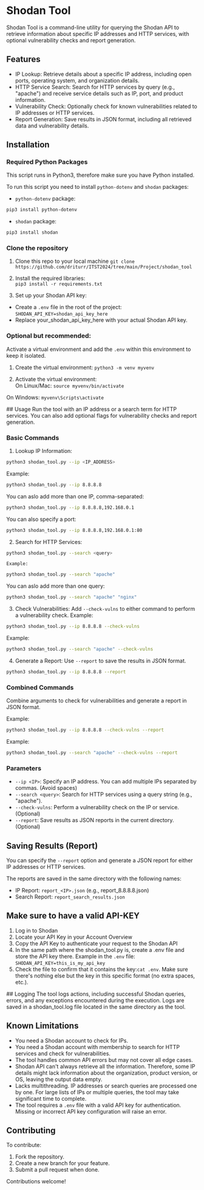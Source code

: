 # Shodan Tool
Shodan Tool is a command-line utility for querying the Shodan API to retrieve information about specific IP addresses and HTTP services, with optional vulnerability checks and report generation.

## Features
- IP Lookup: Retrieve details about a specific IP address, including open ports, operating system, and organization details.
- HTTP Service Search: Search for HTTP services by query (e.g., "apache") and receive service details such as IP, port, and product information.
- Vulnerability Check: Optionally check for known vulnerabilities related to IP addresses or HTTP services.
- Report Generation: Save results in JSON format, including all retrieved data and vulnerability details.

## Installation
### Required Python Packages
This script runs in Python3, therefore make sure you have Python installed. 

To run this script you need to install `python-dotenv` and `shodan` packages:

- `python-dotenv` package:
```bash
pip3 install python-dotenv
```
- `shodan` package:
```bash
pip3 install shodan
```

### Clone the repository  
1. Clone this repo to your local machine
`git clone https://github.com/driturr/ITST2024/tree/main/Project/shodan_tool`  

2. Install the required libraries:  
`pip3 install -r requirements.txt`

3. Set up your Shodan API key:
- Create a `.env` file in the root of the project:
`SHODAN_API_KEY=shodan_api_key_here`
- Replace your_shodan_api_key_here with your actual Shodan API key.

### Optional but recommended:
Activate a virtual environment and add the `.env` within this environment to keep it isolated.

1. Create the virtual environment: 
`python3 -m venv myvenv`

2. Activate the virtual environment:  
On Linux/Mac:
`source myvenv/bin/activate`

On Windows:
`myvenv\Scripts\activate`

## Usage
Run the tool with an IP address or a search term for HTTP services. You can also add optional flags for vulnerability checks and report generation.

### Basic Commands
1. Lookup IP Information:
```bash
python3 shodan_tool.py --ip <IP_ADDRESS>
```
Example:
```bash
python3 shodan_tool.py --ip 8.8.8.8
```
You can aslo add more than one IP, comma-separated:
```bash
python3 shodan_tool.py --ip 8.8.8.8,192.168.0.1
```
You can also specify a port:
```bash
python3 shodan_tool.py --ip 8.8.8.8,192.168.0.1:80
```

2. Search for HTTP Services:
```bash
python3 shodan_tool.py --search <query>
```
    Example:
```bash
python3 shodan_tool.py --search "apache"
```
You can aslo add more than one query:
```bash
python3 shodan_tool.py --search "apache" "nginx"
```

3. Check Vulnerabilities: Add `--check-vulns` to either command to perform a vulnerability check.
Example:
```bash
python3 shodan_tool.py --ip 8.8.8.8 --check-vulns
```
Example:
```bash
python3 shodan_tool.py --search "apache" --check-vulns
```
4. Generate a Report: Use `--report` to save the results in JSON format.
```bash
python3 shodan_tool.py --ip 8.8.8.8 --report
```

### Combined Commands
Combine arguments to check for vulnerabilities and generate a report  in JSON format.

Example:
```bash
python3 shodan_tool.py --ip 8.8.8.8 --check-vulns --report
```
Example:
```bash
python3 shodan_tool.py --search "apache" --check-vulns --report
```

### Parameters
- `--ip <IP>`: Specify an IP address. You can add multiple IPs separated by commas.  (Avoid spaces)
- `--search <query>`: Search for HTTP services using a query string (e.g., "apache").
- `--check-vulns`: Perform a vulnerability check on the IP or service. (Optional)
- `--report`: Save results as JSON reports in the current directory. (Optional)

## Saving Results (Report)
You can specify the `--report` option and generate a JSON report for either IP addresses or HTTP services.

The reports are saved in the same directory with the following names:

- IP Report: `report_<IP>.json` (e.g., report_8.8.8.8.json)
- Search Report: `report_search_results.json`

## Make sure to have a valid API-KEY
1. Log in to Shodan
2. Locate your API Key in your Account Overview
3. Copy the API Key to authenticate your request to the Shodan API
4. In the same path where the shodan_tool.py is, create a .env file and store the API key there. Example in the `.env` file: `SHODAN_API_KEY=this_is_my_api_key`
5. Check the file to confirm that it contains the key:`cat .env`. Make sure there's nothing else but the key in this specific format (no extra spaces, etc.).

## Logging
The tool logs actions, including successful Shodan queries, errors, and any exceptions encountered during the execution. Logs are saved in a shodan_tool.log file located in the same directory as the tool.

## Known Limitations
- You need a Shodan account to check for IPs.
- You need a Shodan account with membership to search for HTTP services and check for vulnerabilities.
- The tool handles common API errors but may not cover all edge cases.
- Shodan API can't always retrieve all the information. Therefore, some IP details might lack information about the organization, product version, or OS, leaving the output data empty.
- Lacks multithreading. IP addresses or search queries are processed one by one. For large lists of IPs or multiple queries, the tool may take significant time to complete.
- The tool requires a `.env` file with a valid API key for authentication. Missing or incorrect API key configuration will raise an error.

## Contributing
To contribute:

1. Fork the repository.
2. Create a new branch for your feature.
3. Submit a pull request when done.

Contributions welcome!